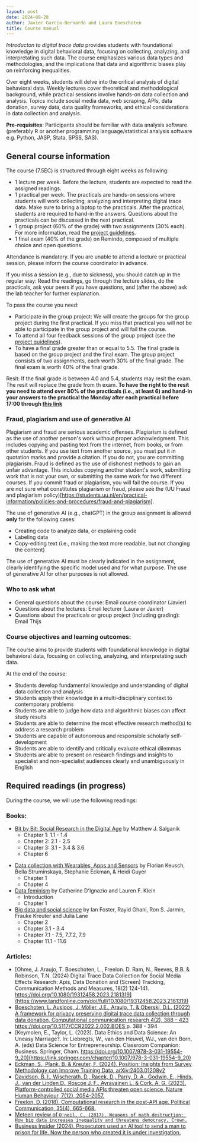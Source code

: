 ```yaml
---
layout: post
date: 2024-08-28
author: Javier Garcia-Bernardo and Laura Boeschoten
title: Course manual 
---
```


_Introducton to digital trace data_ provides students with foundational knowledge in digital behavioral data, focusing on collecting, analyzing, and interpretating such data. The course emphasizes various data types and methodologies, and the implications that data and algorithmic biases play on reinforcing inequalities.

Over eight weeks, students will delve into the critical analysis of digital behavioral data. Weekly lectures cover theoretical and methodological background, while practical sessions involve hands-on data collection and analysis. Topics include social media data, web scraping, APIs, data donation, survey data, data quality frameworks, and ethical considerations in data collection and analysis. 

**Pre-requisites**: Participants should be familiar with data analysis software (preferably R or another programming language/statistical analysis software e.g. Python, JASP, Stata, SPSS, SAS).


## General course information
The course (7.5EC) is structured through eight weeks as following:
* 1 lecture per week. Before the lecture, students are expected to read the assigned readings.
* 1 practical per week. The practicals are hands-on sessions where students will work collecting, analyzing and interpreting digital trace data. Make sure to bring a laptop to the practicals. After the practical, students are required to hand-in the answers. Questions about the practicals can be discussed in the next practical.
* 1 group project (60% of the grade) with two assignments (30% each). For more information, read the [project guidelines](project.html). 
* 1 final exam (40% of the grade) on Remindo, composed of multiple choice and open questions.

Attendance is mandatory. If you are unable to attend a lecture or practical session, please inform the course coordinator in advance.

If you miss a session (e.g., due to sickness), you should catch up in the regular way: Read the readings, go through the lecture slides, do the practicals, ask your peers if you have questions, and (after the above) ask the lab teacher for further explanation.

To pass the course you need:
- Participate in the group project: We will create the groups for the group project during the first practical. If you miss that practical you will not be able to participate in the group project and will fail the course. 
- To attend all four feedback sessions of the group project (see the [project guidelines](project.html)).
- To have a final grade greater than or equal to 5.5. The final grade is based on the group project and the final exam. The group project consists of two assignments, each worth 30% of the final grade. The final exam is worth 40% of the final grade.

Resit: If the final grade is between 4.0 and 5.4, students may resit the exam. The resit will replace the grade from th exam. **To have the right to the resit you need to attend over 80% of the practicals (i.e., at least 6) and hand-in your answers to the practical the Monday after each practical before 17:00 through [this link](https://surfdrive.surf.nl/files/index.php/s/rUTjwWP2uPiRrBy)**

### Fraud, plagiarism and use of generative AI
Plagiarism and fraud are serious academic offenses. Plagiarism is defined as the use of another person's work without proper acknowledgment. This includes copying and pasting text from the internet, from books, or from other students. If you use text from another source, you must put it in quotation marks and provide a citation. If you do not, you are committing plagiarism. Fraud is defined as the use of dishonest methods to gain an unfair advantage. This includes copying another student's work, submitting work that is not your own, or submitting the same work for two different courses. If you commit fraud or plagiarism, you will fail the course. If you are not sure what constitutes plagiarism or fraud, please see the (UU Fraud and plagiarism policy)[https://students.uu.nl/en/practical-information/policies-and-procedures/fraud-and-plagiarism].


The use of generative AI (e.g., chatGPT) in the group assignment is allowed __only__ for the following cases:
- Creating code to analyze data, or explaining code
- Labeling data
- Copy-editing text (i.e., making the text more readable, but not changing the content)

The use of generative AI must be clearly indicated in the assignment, clearly identifying the specific model used and for what purpose. The use of generative AI for other purposes is not allowed.


### Who to ask what
* General questions about the course: Email course coordinator (Javier)
* Questions about the lectures: Email lecturer (Laura or Javier)
* Questions about the practicals or group project (including grading): Email Thijs


### Course objectives and learning outcomes:
The course aims to provide students with foundational knowledge in digital behavioral data, focusing on collecting, analyzing, and interpretating such data.

At the end of the course:
* Students develop fundamental knowledge and understanding of digital data collection and analysis 
* Students apply their knowledge in a multi-disciplinary context to contemporary problems 
* Students are able to judge how data and algorithmic biases can affect study results
* Students are able to determine the most effective research method(s) to address a research problem 
* Students are capable of autonomous and responsible scholarly self-development 
* Students are able to identify and critically evaluate ethical dilemmas 
* Students are able to present on research findings and insights to specialist and non-specialist audiences clearly and unambiguously in English
 

## Required readings (in progress)
During the course, we will use the following readings:
### Books: 
* [Bit by Bit: Social Research in the Digital Age](https://www.bitbybitbook.com/en/1st-ed/preface/) by Matthew J. Salganik
  * Chapter 1: 1.1 - 1.4
  * Chapter 2: 2.1 - 2.5
  * Chapter 3: 3.1 - 3.4 & 3.6 
  * Chapter 6 
<!-- * Webscraping and APIs:
  * Chapter 8: [Social Network Analysis for Social Scientists](https://jochemtolsma.github.io/SNA-4-Social-Scientists/webintro.html) by Jochem Tolsma & Bas Hofstra
  * Chapter 12: [Computational Analysis of Communication](https://cssbook.net/) by Wouter van Atteveldt, Damian Trilling & Carlos Arcila -->
* [Data collection with Wearables, Apps and Sensors](https://bookdown.org/wasbook_feedback/was/) by Florian Keusch, Bella Struminskaya, Stephanie Eckman, & Heidi Guyer
  * Chapter 1
  * Chapter 4
* [Data feminism](https://data-feminism.mitpress.mit.edu/) by Catherine D'Ignazio and Lauren F. Klein
  * Introduction
  * Chapter 1 
* [Big data and social science](https://textbook.coleridgeinitiative.org/) by Ian Foster, Rayid Ghani, Ron S. Jarmin, Frauke Kreuter and Julia Lane
  * Chapter 2
  * Chapter 3.1 - 3.4
  * Chapter 7.1 - 7.5, 7.7.2, 7.9
  * Chapter 11.1 - 11.6

### Articles: 
* [Ohme, J. Araujo, T. Boeschoten, L., Freelon. D. Ram, N., Reeves, B.B. & Robinson, T.N. (2024) Digital Trace Data Collection for Social Media Effects Research: Apis, Data Donation and (Screen) Tracking, Communication Methods and Measures, 18(2) 124-141. https://doi.org/10.1080/19312458.2023.2181319](https://www.tandfonline.com/doi/full/10.1080/19312458.2023.2181319)
* [Boeschoten, L. Ausloos, J. Möller, J.E., Araujo, T. & Oberski, D.L. (2022) A framework for privacy preserving digital trace data collection through data donation, Computational communication research 4(2), 388 – 423 https://doi.org/10.5117/CCR2022.2.002.BOES ](https://www.aup-online.com/content/journals/10.5117/CCR2022.2.002.BOES) p. 388 - 394
* [Keymolen, E., Taylor, L. (2023). Data Ethics and Data Science: An Uneasy Marriage?. In: Liebregts, W., van den Heuvel, WJ., van den Born, A. (eds) Data Science for Entrepreneurship. Classroom Companion: Business. Springer, Cham. https://doi.org/10.1007/978-3-031-19554-9_20](https://link.springer.com/chapter/10.1007/978-3-031-19554-9_20)
* [Eckman, S., Plank, B. & Kreuter, F. (2024). Position: Insights from Survey Methodology can Improve Training Data, arXiv:2403.01208v2](https://arxiv.org/pdf/2403.01208) 
* [Davidson, B. I., Wischerath, D., Racek, D., Parry, D. A., Godwin, E., Hinds, J., van der Linden D., Roscoe J. F., Ayravainen L. & Cork, A. G. (2023). Platform-controlled social media APIs threaten open science. Nature Human Behaviour, 7(12), 2054-2057.](https://www.nature.com/articles/s41562-023-01750-2)
* [Freelon, D. (2018). Computational research in the post-API age. Political Communication, 35(4), 665-668.](https://www.tandfonline.com/doi/full/10.1080/10584609.2018.1477506)
* [Meteen review of `O'neil, C. (2017). Weapons of math destruction: How big data increases inequality and threatens democracy. Crown.`](https://www.google.com/url?sa=t&source=web&rct=j&opi=89978449&url=https://lawcat.berkeley.edu/record/1128456/files/fulltext.pdf&ved=2ahUKEwjHuJernYmIAxVZ2wIHHfXgANsQFnoECBQQAQ&usg=AOvVaw2p-VOqfssuIUO0zwZ0Zw1f)
* [Business Insider (2024). Prosecutors used an AI tool to send a man to prison for life. Now the person who created it is under investigation.](https://www.removepaywall.com/search?url=https://www.businessinsider.com/ai-crime-tool-cybercheck-founder-adam-mosher-investigation-2024-8)